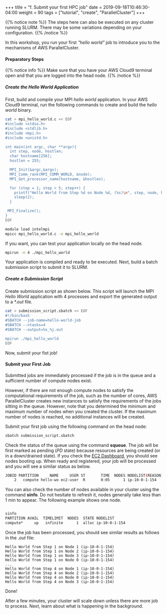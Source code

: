 +++
title = "f. Submit your first HPC job"
date = 2019-09-18T10:46:30-04:00
weight = 90
tags = ["tutorial", "create", "ParallelCluster"]
+++

{{% notice note %}}
The steps here can also be executed on any cluster running SLURM. There may be some variations depending on your configuration.
{{% /notice %}}

In this workshop, you run your first *"hello world"* job to introduce you to the mechanisms of AWS ParallelCluster.

#### Preparatory Steps

{{% notice info %}}
Make sure that you have your AWS Cloud9 terminal open and that you are logged into the head node.
{{% /notice %}}

##### Create the Hello World Application

First, build and compile your MPI *hello world* application.
In your AWS Cloud9 terminal, run the following commands to create and build the *hello world* binary.

```bash
cat > mpi_hello_world.c << EOF
#include <stdio.h>
#include <stdlib.h>
#include <mpi.h>
#include <unistd.h>

int main(int argc, char **argv){
  int step, node, hostlen;
  char hostname[256];
  hostlen = 255;

  MPI_Init(&argc,&argv);
  MPI_Comm_rank(MPI_COMM_WORLD, &node);
  MPI_Get_processor_name(hostname, &hostlen);

  for (step = 1; step < 5; step++) {
    printf("Hello World from Step %d on Node %d, (%s)\n", step, node, hostname);
    sleep(2);
  }

 MPI_Finalize();
}
EOF

module load intelmpi
mpicc mpi_hello_world.c -o mpi_hello_world
```

If you want, you can test your application locally on the head node.

```bash
mpirun -n 4 ./mpi_hello_world
```

Your application is compiled and ready to be executed. Next, build a batch submission script to submit it to SLURM.

##### Create a Submission Script

Create submission script as shown below. This script will launch the MPI *Hello World* application with 4 processes and export the generated output to a *\*.out* file.

```bash
cat > submission_script.sbatch << EOF
#!/bin/bash
#SBATCH --job-name=hello-world-job
#SBATCH --ntasks=4
#SBATCH --output=%x_%j.out

mpirun ./mpi_hello_world
EOF
```

Now, submit your fist job!

#### Submit your First Job

Submitted jobs are immediately processed if the job is in the queue and a sufficient number of compute nodes exist.

However, if there are not enough compute nodes to satisfy the computational requirements of the job, such as the number of cores, AWS ParallelCluster creates new instances to satisfy the requirements of the jobs sitting in the queue. However, note that you determined the minimum and maximum number of nodes when you created the cluster. If the maximum number of nodes is reached, no additional instances will be created.

Submit your first job using the following command on the head node:

```bash
sbatch submission_script.sbatch
```

Check the status of the queue using the command **squeue**. The job will be first marked as pending (*PD* state) because resources are being created (or in a down/drained state). If you check the [EC2 Dashboard](https://console.aws.amazon.com/ec2), you should see nodes booting up. When ready and registered, your job will be processed and you will see a similar status as below.

```bash
JOBID PARTITION     NAME     USER ST       TIME  NODES NODELIST(REASON)
    2   compute hello-wo ec2-user  R       0:05      1 ip-10-0-1-154
```

You can also check the number of nodes available in your cluster using the command **sinfo**. Do not hesitate to refresh it, nodes generally take less than 1 min to appear. The following example shows one node.

```bash

sinfo
PARTITION AVAIL  TIMELIMIT  NODES  STATE NODELIST
compute*     up   infinite      1  alloc ip-10-0-1-154
```

Once the job has been processed, you should see similar results as follows in the *.out* file:

```text
Hello World from Step 1 on Node 1 (ip-10-0-1-154)
Hello World from Step 1 on Node 2 (ip-10-0-1-154)
Hello World from Step 1 on Node 3 (ip-10-0-1-154)
Hello World from Step 1 on Node 0 (ip-10-0-1-154)
...
Hello World from Step 4 on Node 1 (ip-10-0-1-154)
Hello World from Step 4 on Node 2 (ip-10-0-1-154)
Hello World from Step 4 on Node 0 (ip-10-0-1-154)
Hello World from Step 4 on Node 3 (ip-10-0-1-154)
```

Done!

After a few minutes, your cluster will scale down unless there are more job to process. Next, learn about what is happening in the background.
